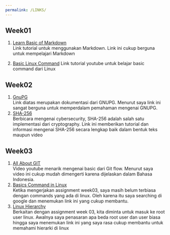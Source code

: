 ```yaml
---
permalink: /LINKS/
---
```


## Week01
1. [Learn Basic of Markdown](https://www.markdownguide.org/)\
Link tutorial untuk menggunakan Markdown. Link ini cukup berguna untuk mempelajari Markdown

2. [Basic Linux Command](https://www.youtube.com/watch?v=CpTfQ-q6MPU)
Link tutorial youtube untuk belajar basic command dari Linux

## Week02
1. [GnuPG](https://gnupg.org/documentation/guides.html)\
Link diatas merupakan dokumentasi dari GNUPG. Menurut saya link ini sangat berguna untuk memperdalam pemahaman mengenai GNUPG.
2. [SHA-256](https://www.simplilearn.com/tutorials/cyber-security-tutorial/sha-256-algorithm)\
Berbicara mengenai cybersecurity, SHA-256 adalah salah satu implementasi dari cryptography. Link ini memberikan tutorial dan informasi mengenai SHA-256 secara lengkap baik dalam bentuk teks maupun video

## Week03
1. [All About GIT](https://youtu.be/fQbTeNX1mvM)\
Video youtube menarik mengenai basic dari Git flow. Menurut saya video ini cukup mudah dimengerti karena dijelaskan dalam Bahasa Indonesia.
2. [Basics Command in Linux](https://www.hostinger.com/tutorials/linux-commands)\
Ketika mengerjakan assignment week03, saya masih belum terbiasa dengan commands yang ada di linux. Oleh karena itu saya searching di google dan menemukan link ini yang cukup membantu.
3. [Linux Hierarchy](https://www.javatpoint.com/linux-file-hierarchy-system)\
Berkaitan dengan assignment week 03, kita diminta untuk masuk ke root user linux. Awalnya saya penasaran apa beda root user dan user biasa hingga saya menemukan link ini yang saya rasa cukup membantu untuk memahami hierarki di linux
